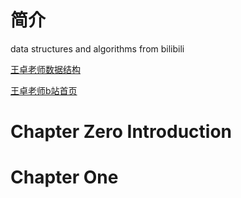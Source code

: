 # 简介
data structures and algorithms from bilibili  

[王卓老师数据结构](https://www.bilibili.com/video/BV1nJ411V7bd/?spm_id_from=333.1007.top_right_bar_window_custom_collection.content.click&vd_source=d80adae2dc0acba2672680371a38535c) 

[王卓老师b站首页](https://space.bilibili.com/40323036?spm_id_from=333.788.b_765f7570696e666f.2)

# Chapter Zero Introduction

# Chapter One

